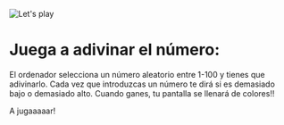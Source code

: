 ![Let's play](https://cdn-icons-png.flaticon.com/256/2537/2537918.png)

# Juega a adivinar el número:

El ordenador selecciona un número aleatorio entre 1-100 y tienes que adivinarlo. Cada vez que introduzcas un número te dirá si es demasiado bajo o demasiado alto. Cuando ganes, tu pantalla se llenará de colores!!

A jugaaaaar!

